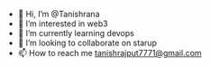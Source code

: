 - 👋 Hi, I’m @Tanishrana
- 👀 I’m interested in web3
- 🌱 I’m currently learning devops 
- 💞️ I’m looking to collaborate on starup
- 📫 How to reach me tanishrajput7771@gmail.com

<!---
Tanishrana/Tanishrana is a ✨ special ✨ repository because its `README.md` (this file) appears on your GitHub profile.
You can click the Preview link to take a look at your changes.
--->
